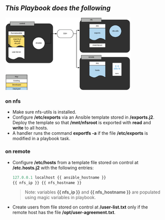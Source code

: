 ## _This Playbook does the following_

<img src="images/Image.png" width="80%" height="50%">

### on nfs

- Make sure nfs-utils is installed.
- Configure **/etc/exports** via an Ansible template stored in **/exports.j2**. Deploy the template so that **/mnt/nfsroot** is exported with __read__ and __write__ to all hosts.
- A handler runs the command __exportfs -a__ if the file **/etc/exports** is modified in a playbook task.

### on remote

- Configure **/etc/hosts** from a template file stored on control at **/etc.hosts.j2** with the following entries:
  ```javascript
  127.0.0.1 localhost {{ ansible_hostname }}
  {{ nfs_ip }} {{ nfs_hostname }}
  ```
  > Note: variables **{{ nfs_ip }}** and **{{ nfs_hostname }}** are populated using magic variables in playbook.
- Create users from file stored on control at **/user-list.txt** only if the remote host has the file **/opt/user-agreement.txt**.
